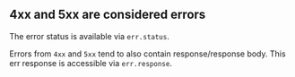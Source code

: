 
## 4xx and 5xx are considered errors

The error status is available via `err.status`.

Errors from `4xx` and `5xx` tend to also contain response/response body.
This err response is accessible via `err.response`.

